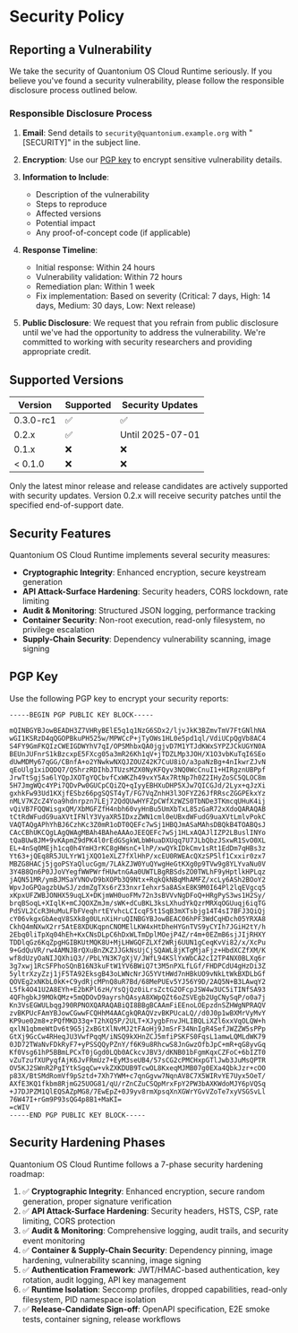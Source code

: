 # Security Policy

## Reporting a Vulnerability

We take the security of Quantonium OS Cloud Runtime seriously. If you believe you've found a security vulnerability, please follow the responsible disclosure process outlined below.

### Responsible Disclosure Process

1. **Email**: Send details to `security@quantonium.example.org` with "[SECURITY]" in the subject line.
   
2. **Encryption**: Use our [PGP key](#pgp-key) to encrypt sensitive vulnerability details.
   
3. **Information to Include**:
   - Description of the vulnerability
   - Steps to reproduce
   - Affected versions
   - Potential impact
   - Any proof-of-concept code (if applicable)

4. **Response Timeline**:
   - Initial response: Within 24 hours
   - Vulnerability validation: Within 72 hours
   - Remediation plan: Within 1 week
   - Fix implementation: Based on severity (Critical: 7 days, High: 14 days, Medium: 30 days, Low: Next release)

5. **Public Disclosure**: We request that you refrain from public disclosure until we've had the opportunity to address the vulnerability. We're committed to working with security researchers and providing appropriate credit.

## Supported Versions

| Version       | Supported          | Security Updates    |
| ------------- | ------------------ | ------------------ |
| 0.3.0-rc1     | :white_check_mark: | :white_check_mark: |
| 0.2.x         | :white_check_mark: | Until 2025-07-01   |
| 0.1.x         | :x:                | :x:                |
| < 0.1.0       | :x:                | :x:                |

Only the latest minor release and release candidates are actively supported with security updates. Version 0.2.x will receive security patches until the specified end-of-support date.

## Security Features

Quantonium OS Cloud Runtime implements several security measures:

- **Cryptographic Integrity**: Enhanced encryption, secure keystream generation
- **API Attack-Surface Hardening**: Security headers, CORS lockdown, rate limiting
- **Audit & Monitoring**: Structured JSON logging, performance tracking
- **Container Security**: Non-root execution, read-only filesystem, no privilege escalation
- **Supply-Chain Security**: Dependency vulnerability scanning, image signing

## PGP Key

Use the following PGP key to encrypt your security reports:

```
-----BEGIN PGP PUBLIC KEY BLOCK-----

mQINBGYBJowBEADH3Z7VHRyBElE5q1q1NzG6SDx2/ljvJkK3BZmvTmV7FtGNlhNA
wGI1KSRzD4qQGOPBkuPH525w/MPWCcP+jTyOWs1HL0e5pd1ql/VdiUCpQgVb8AC4
S4FY9GmFKQIzCWEIGDWYhV7qI/OPSMhbxQA0jgjvD7M1YTJdKWxSYPZJCkUGYN0A
BEUnJUFnrS1kBzcxpE5FXcg05a3mR26Kh1qV+jTDZLMp3JOH/X1O3vbKuTqI6SEo
dUwMDMy67qGG/CBnfA+o2YNwkwNXQJZOUZ42K7CuU8iO/a3paNzBg+4nIkwrZJvN
qEoUlg1xiDQDQ7/QShrzRDIhbJTUzsMZX0NyKFQyv3NQ0WcCnuI1+HIRgznUBPpf
JrwTtSgj5a6lYQpJXOTgYQCbvfCxWKZh49vxY5Ax7RtNp7h0Z2IHyZoSC5QLOC8m
5H7JmgWQc4YPi7QDvPw0GUCpCQiZQ+qIyyEBHXuDHP5XJw7QICGJd/2Lyx+qJzXi
gxhkFw93Ud1KXjfESbz66pgSQST4yT/FG7VqZnhH3l3OFYZ26JfRRscZGGPEkxYz
nMLV7KZcZ4Yoa9hdnrpzn7LEj72QdQUwHYFZpCWfXzWZS0TbNDe3TKmcqUHuK4ij
vQiVB7FQQWisgxQM/XbMGFZfH4nbh60vyHnBu5UmXbTxL85zGaR72xXdoQARAQAB
tCtRdWFudG9uaXVtIFNlY3VyaXR5IDxzZWN1cml0eUBxdWFudG9uaXVtLmlvPokC
VAQTAQgAPhYhBJ6CzhKc3Z0mR1oDT0QEFc7wSj1HBQJmASaMAhsDBQkB4TOABQsJ
CAcCBhUKCQgLAgQWAgMBAh4BAheAAAoJEEQEFc7wSj1HLxAQAJlIZP2LBuslINYo
tQaBUw8JM+9vKApmZ9dPK4l0rEdGSgkWLbWHuaDXUqq7U7JLbQbzJSxwR1SvO0XL
EL+4nSq0MEjh1cq0h4YmH3rKC8gHWsnC+lhP/xwQYkIDkCmv1sRt1EdDm7qHBs3z
Yt63+jQEq8R5JULYrW1jXQO1eXLZ7fXlHhP/xcEU0RWEAcQXzSP5lf1Cxxir0zx7
MBZG8HACj5jgoPSYaQlucGgm/7LAkZJW0YuQYwgHeGtKXg0p9TVw9g8YLYvaNu0V
3Y4B8Qn6P0JJoVYegfWWPWrfHUwtnGAa0UWTLBgRBSdsZO0TWLhF9yHptlkHPLqz
jAQN51MR/ymBJMSaYVNOvD9bXOPb3Q9Ntx+RqkQkNBqMhAMFZ/xcLy6ASh2BOoY2
WpvJoGPQagzbUwSJ/zdmZgTXs6rZ33nxrIehxr5a8ASxE8K9M0I64Pl2lqEVgcq5
xKpxUFZWBJONHX59uqLX+DKjmWH0uoFMv72n3sBVVvNgDFoQ+HRgPyS3ws1H2Sy/
brqBSoqL+XIqlK+mCJQOXZmJm/sWK+dCuBKL3ksLXhudYkQzrMRXqOGUuqj6iqTG
PdSVL2CcR3HuMuLFbFVeqhrtEYvhcLCIcqF5t1SqB3mXTsbjg14T4sI7BFJ3QiQj
cY06vkgxGbAeqV8SXk8g0ULnXiHruQINBGYBJowBEAC06hPF3WdCqHDch05YRXA8
CkhQ4mNXwX2rr5AtE8XDUKqpnCNOMElLKW4xHtDheHYGnTVS9yCYIh7JGiH2tY/h
2Ebq0liTpXq04hEh+KxCNsDLpC6hDxWLTmDplMOejP4Z/r4m+0EZmB6sjJIjRHXY
TDDlqGz6KqZpgHGIBKUtMQK8U+MjLHWGQFZLXf2WRj6UUN1gCeqKvVi82/x/XcPu
9+GdQuVR/rw4AMNJBrQXuBnZKZJJGkNsUjCjSQAWL8jKTgMjaFjz+HbdXCZfXM/K
wf8dUzyOaNIJQXhiQ3//PbLYN3K7gXjV/JWfL94KSlYxWbCA2cI2TP4NX0BLXq6r
3g7xwj1RcSFPhoSQnB16N3kuFtW1YV6BWiQ7t3M5nPXLfLGf/FHDPCdU4gHzDi3Z
5yltrXzyZzj1jF5TA92EksgB43oLWNcNrJG5YVtHWd7nHBkUO9vNkLtWkBXDLbGf
QOVEg2xNKbL0kK+C9ydRjcMPnQ8uR7Bd/68MePUEv5YJ56Y9D/2AQ5N+B3LAwqY2
L5fk4O41U2A8EYh+E2bKPl6zH/YsQjQz0iLrsZctG2OFcpJSW4w3UC5iTINfSA93
4QFhgbkJ9MOkQMz+5mQDOvD9ayrshQAsyA8XWpQZt6oZSVEgb2UgCNySqP/o0a7j
Kn3VsEGWULbqgJ90RPNOXQARAQABiQI8BBgBCAAmFiEEnoLOEpzdnSZHWgNPRAQV
zvBKPUcFAmYBJowCGwwFCQHhM4AACgkQRAQVzvBKPUcaLQ//d0J0p1wBXMrVyMvY
KP9ue02m8+zPQfMKD33q+T2hXQ5P/2ULT+XJygbFnvJHLIBQLiXZl6xxVqOLQW+h
qxlN1qbmeWtDv6t9G5j2xBGtXlNvMJ2tFAoHj9JmSrF34NnIgR4SefJWZZW5sPPp
GtXj9GcCw4RHeqJU3VwfPqqM/iNSQ9kXHnZCJ5mfiPSKFS0FqsL1amwLQMLdWK79
0JD72TWaNvFDkRyF7+yPSSQQyPZnY/f6K9u8RhcwS8JnGwzOfbJpC+mR+qG8yvGq
Kf0Vsg61hP5BBmLPCxT0jGgd0LQb0ACkcvJBV3/dKNB01bFgmKqxCZFoC+6bIZT0
vZuTzufXUPyqfAjK6JvFRmUz7+EyM3seUB4/57sCG2cPMCHxpGTlJwb3JuMsQPTR
OV5KJ2SWnR2PgIYtkSgqCw+vkZXKDUB9TcwOL8KxeqMJMB07g0EXa4QbkJzr+cOO
p83X/BtSMdRomVf9pSztd+7Xh7YWM+c7qnGgvw7NqnAV8C7X5WIRvYE7Uyx5OeT/
AXfE3KQ1fkbm8RjmG25UOG81/qU/rZnCZuCSQpMrxFpY2PW3bAXKWdoMJY6pVQSq
+J7DJPZM1QlEQSAZpMG8/7EwEpZ+0J9yv8rmXpsqXnXGWrYGvVZoTe7xyVSGSvLl
76W47I+rGm9P93sQG4p8B1+MaKI=
=cWIV
-----END PGP PUBLIC KEY BLOCK-----
```

## Security Hardening Phases

Quantonium OS Cloud Runtime follows a 7-phase security hardening roadmap:

1. ✅ **Cryptographic Integrity**: Enhanced encryption, secure random generation, proper signature verification
2. ✅ **API Attack-Surface Hardening**: Security headers, HSTS, CSP, rate limiting, CORS protection
3. ✅ **Audit & Monitoring**: Comprehensive logging, audit trails, and security event monitoring
4. ✅ **Container & Supply-Chain Security**: Dependency pinning, image hardening, vulnerability scanning, image signing
5. ✅ **Authentication Framework**: JWT/HMAC-based authentication, key rotation, audit logging, API key management
6. ✅ **Runtime Isolation**: Seccomp profiles, dropped capabilities, read-only filesystem, PID namespace isolation
7. ✅ **Release-Candidate Sign-off**: OpenAPI specification, E2E smoke tests, container signing, release workflows